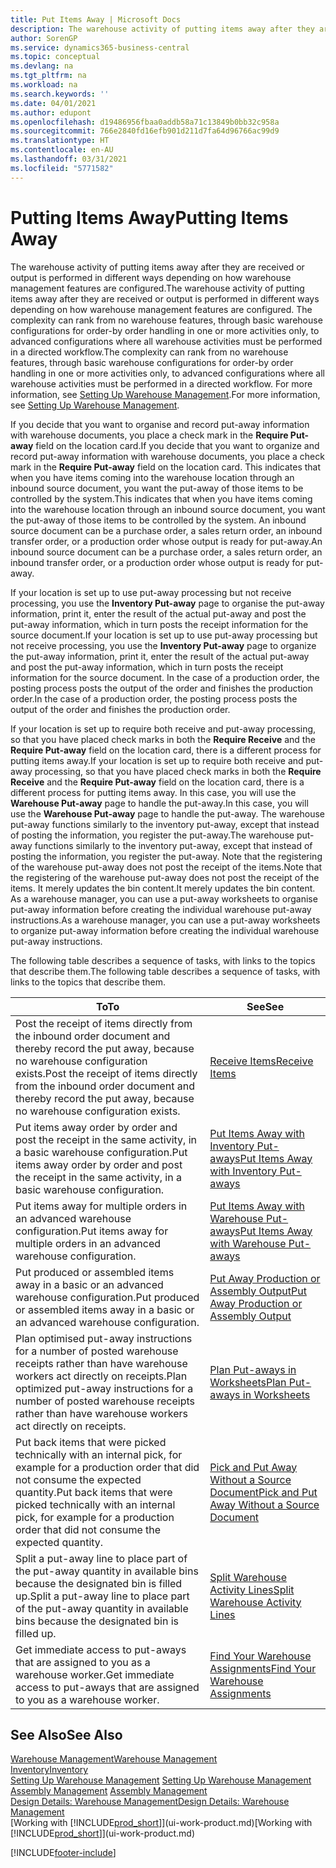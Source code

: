 ```yaml
---
title: Put Items Away | Microsoft Docs
description: The warehouse activity of putting items away after they are received or output is performed in different ways depending on how warehouse management features are configured.
author: SorenGP
ms.service: dynamics365-business-central
ms.topic: conceptual
ms.devlang: na
ms.tgt_pltfrm: na
ms.workload: na
ms.search.keywords: ''
ms.date: 04/01/2021
ms.author: edupont
ms.openlocfilehash: d19486956fbaa0addb58a71c13849b0bb32c958a
ms.sourcegitcommit: 766e2840fd16efb901d211d7fa64d96766ac99d9
ms.translationtype: HT
ms.contentlocale: en-AU
ms.lasthandoff: 03/31/2021
ms.locfileid: "5771582"
---
```

# <a name="putting-items-away"></a><span data-ttu-id="3dcf9-103">Putting Items Away</span><span class="sxs-lookup"><span data-stu-id="3dcf9-103">Putting Items Away</span></span>
<span data-ttu-id="3dcf9-104">The warehouse activity of putting items away after they are received or output is performed in different ways depending on how warehouse management features are configured.</span><span class="sxs-lookup"><span data-stu-id="3dcf9-104">The warehouse activity of putting items away after they are received or output is performed in different ways depending on how warehouse management features are configured.</span></span> <span data-ttu-id="3dcf9-105">The complexity can rank from no warehouse features, through basic warehouse configurations for order-by order handling in one or more activities only, to advanced configurations where all warehouse activities must be performed in a directed workflow.</span><span class="sxs-lookup"><span data-stu-id="3dcf9-105">The complexity can rank from no warehouse features, through basic warehouse configurations for order-by order handling in one or more activities only, to advanced configurations where all warehouse activities must be performed in a directed workflow.</span></span> <span data-ttu-id="3dcf9-106">For more information, see [Setting Up Warehouse Management](warehouse-setup-warehouse.md).</span><span class="sxs-lookup"><span data-stu-id="3dcf9-106">For more information, see [Setting Up Warehouse Management](warehouse-setup-warehouse.md).</span></span>

<span data-ttu-id="3dcf9-107">If you decide that you want to organise and record put-away information with warehouse documents, you place a check mark in the **Require Put-away** field on the location card.</span><span class="sxs-lookup"><span data-stu-id="3dcf9-107">If you decide that you want to organize and record put-away information with warehouse documents, you place a check mark in the **Require Put-away** field on the location card.</span></span> <span data-ttu-id="3dcf9-108">This indicates that when you have items coming into the warehouse location through an inbound source document, you want the put-away of those items to be controlled by the system.</span><span class="sxs-lookup"><span data-stu-id="3dcf9-108">This indicates that when you have items coming into the warehouse location through an inbound source document, you want the put-away of those items to be controlled by the system.</span></span> <span data-ttu-id="3dcf9-109">An inbound source document can be a purchase order, a sales return order, an inbound transfer order, or a production order whose output is ready for put-away.</span><span class="sxs-lookup"><span data-stu-id="3dcf9-109">An inbound source document can be a purchase order, a sales return order, an inbound transfer order, or a production order whose output is ready for put-away.</span></span>  

<span data-ttu-id="3dcf9-110">If your location is set up to use put-away processing but not receive processing, you use the **Inventory Put-away** page to organise the put-away information, print it, enter the result of the actual put-away and post the put-away information, which in turn posts the receipt information for the source document.</span><span class="sxs-lookup"><span data-stu-id="3dcf9-110">If your location is set up to use put-away processing but not receive processing, you use the **Inventory Put-away** page to organize the put-away information, print it, enter the result of the actual put-away and post the put-away information, which in turn posts the receipt information for the source document.</span></span> <span data-ttu-id="3dcf9-111">In the case of a production order, the posting process posts the output of the order and finishes the production order.</span><span class="sxs-lookup"><span data-stu-id="3dcf9-111">In the case of a production order, the posting process posts the output of the order and finishes the production order.</span></span>

<span data-ttu-id="3dcf9-112">If your location is set up to require both receive and put-away processing, so that you have placed check marks in both the **Require Receive** and the **Require Put-away** field on the location card, there is a different process for putting items away.</span><span class="sxs-lookup"><span data-stu-id="3dcf9-112">If your location is set up to require both receive and put-away processing, so that you have placed check marks in both the **Require Receive** and the **Require Put-away** field on the location card, there is a different process for putting items away.</span></span> <span data-ttu-id="3dcf9-113">In this case, you will use the **Warehouse Put-away** page to handle the put-away.</span><span class="sxs-lookup"><span data-stu-id="3dcf9-113">In this case, you will use the **Warehouse Put-away** page to handle the put-away.</span></span> <span data-ttu-id="3dcf9-114">The warehouse put-away functions similarly to the inventory put-away, except that instead of posting the information, you register the put-away.</span><span class="sxs-lookup"><span data-stu-id="3dcf9-114">The warehouse put-away functions similarly to the inventory put-away, except that instead of posting the information, you register the put-away.</span></span> <span data-ttu-id="3dcf9-115">Note that the registering of the warehouse put-away does not post the receipt of the items.</span><span class="sxs-lookup"><span data-stu-id="3dcf9-115">Note that the registering of the warehouse put-away does not post the receipt of the items.</span></span> <span data-ttu-id="3dcf9-116">It merely updates the bin content.</span><span class="sxs-lookup"><span data-stu-id="3dcf9-116">It merely updates the bin content.</span></span> <span data-ttu-id="3dcf9-117">As a warehouse manager, you can use a put-away worksheets to organise put-away information before creating the individual warehouse put-away instructions.</span><span class="sxs-lookup"><span data-stu-id="3dcf9-117">As a warehouse manager, you can use a put-away worksheets to organize put-away information before creating the individual warehouse put-away instructions.</span></span>

<span data-ttu-id="3dcf9-118">The following table describes a sequence of tasks, with links to the topics that describe them.</span><span class="sxs-lookup"><span data-stu-id="3dcf9-118">The following table describes a sequence of tasks, with links to the topics that describe them.</span></span>   

|<span data-ttu-id="3dcf9-119">**To**</span><span class="sxs-lookup"><span data-stu-id="3dcf9-119">**To**</span></span>|<span data-ttu-id="3dcf9-120">**See**</span><span class="sxs-lookup"><span data-stu-id="3dcf9-120">**See**</span></span>|  
|------------|-------------|  
|<span data-ttu-id="3dcf9-121">Post the receipt of items directly from the inbound order document and thereby record the put away, because no warehouse configuration exists.</span><span class="sxs-lookup"><span data-stu-id="3dcf9-121">Post the receipt of items directly from the inbound order document and thereby record the put away, because no warehouse configuration exists.</span></span>|[<span data-ttu-id="3dcf9-122">Receive Items</span><span class="sxs-lookup"><span data-stu-id="3dcf9-122">Receive Items</span></span>](warehouse-how-receive-items.md)|  
|<span data-ttu-id="3dcf9-123">Put items away order by order and post the receipt in the same activity, in a basic warehouse configuration.</span><span class="sxs-lookup"><span data-stu-id="3dcf9-123">Put items away order by order and post the receipt in the same activity, in a basic warehouse configuration.</span></span>|[<span data-ttu-id="3dcf9-124">Put Items Away with Inventory Put-aways</span><span class="sxs-lookup"><span data-stu-id="3dcf9-124">Put Items Away with Inventory Put-aways</span></span>](warehouse-how-to-put-items-away-with-inventory-put-aways.md)|  
|<span data-ttu-id="3dcf9-125">Put items away for multiple orders in an advanced warehouse configuration.</span><span class="sxs-lookup"><span data-stu-id="3dcf9-125">Put items away for multiple orders in an advanced warehouse configuration.</span></span>|[<span data-ttu-id="3dcf9-126">Put Items Away with Warehouse Put-aways</span><span class="sxs-lookup"><span data-stu-id="3dcf9-126">Put Items Away with Warehouse Put-aways</span></span>](warehouse-how-to-put-items-away-with-warehouse-put-aways.md)|  
|<span data-ttu-id="3dcf9-127">Put produced or assembled items away in a basic or an advanced warehouse configuration.</span><span class="sxs-lookup"><span data-stu-id="3dcf9-127">Put produced or assembled items away in a basic or an advanced warehouse configuration.</span></span>|[<span data-ttu-id="3dcf9-128">Put Away Production or Assembly Output</span><span class="sxs-lookup"><span data-stu-id="3dcf9-128">Put Away Production or Assembly Output</span></span>](warehouse-how-to-put-away-production-output.md)|
|<span data-ttu-id="3dcf9-129">Plan optimised put-away instructions for a number of posted warehouse receipts rather than have warehouse workers act directly on receipts.</span><span class="sxs-lookup"><span data-stu-id="3dcf9-129">Plan optimized put-away instructions for a number of posted warehouse receipts rather than have warehouse workers act directly on receipts.</span></span>|[<span data-ttu-id="3dcf9-130">Plan Put-aways in Worksheets</span><span class="sxs-lookup"><span data-stu-id="3dcf9-130">Plan Put-aways in Worksheets</span></span>](warehouse-how-to-plan-put-aways-in-worksheets.md)|  
|<span data-ttu-id="3dcf9-131">Put back items that were picked technically with an internal pick, for example for a production order that did not consume the expected quantity.</span><span class="sxs-lookup"><span data-stu-id="3dcf9-131">Put back items that were picked technically with an internal pick, for example for a production order that did not consume the expected quantity.</span></span>|[<span data-ttu-id="3dcf9-132">Pick and Put Away Without a Source Document</span><span class="sxs-lookup"><span data-stu-id="3dcf9-132">Pick and Put Away Without a Source Document</span></span>](warehouse-how-to-create-put-aways-from-internal-put-aways.md)|
|<span data-ttu-id="3dcf9-133">Split a put-away line to place part of the put-away quantity in available bins because the designated bin is filled up.</span><span class="sxs-lookup"><span data-stu-id="3dcf9-133">Split a put-away line to place part of the put-away quantity in available bins because the designated bin is filled up.</span></span>|[<span data-ttu-id="3dcf9-134">Split Warehouse Activity Lines</span><span class="sxs-lookup"><span data-stu-id="3dcf9-134">Split Warehouse Activity Lines</span></span>](warehouse-how-to-split-warehouse-activity-lines.md)|
|<span data-ttu-id="3dcf9-135">Get immediate access to put-aways that are assigned to you as a warehouse worker.</span><span class="sxs-lookup"><span data-stu-id="3dcf9-135">Get immediate access to put-aways that are assigned to you as a warehouse worker.</span></span>|[<span data-ttu-id="3dcf9-136">Find Your Warehouse Assignments</span><span class="sxs-lookup"><span data-stu-id="3dcf9-136">Find Your Warehouse Assignments</span></span>](warehouse-how-to-find-your-warehouse-assignments.md)|    

## <a name="see-also"></a><span data-ttu-id="3dcf9-137">See Also</span><span class="sxs-lookup"><span data-stu-id="3dcf9-137">See Also</span></span>  
[<span data-ttu-id="3dcf9-138">Warehouse Management</span><span class="sxs-lookup"><span data-stu-id="3dcf9-138">Warehouse Management</span></span>](warehouse-manage-warehouse.md)  
[<span data-ttu-id="3dcf9-139">Inventory</span><span class="sxs-lookup"><span data-stu-id="3dcf9-139">Inventory</span></span>](inventory-manage-inventory.md)  
<span data-ttu-id="3dcf9-140">[Setting Up Warehouse Management](warehouse-setup-warehouse.md)   </span><span class="sxs-lookup"><span data-stu-id="3dcf9-140">[Setting Up Warehouse Management](warehouse-setup-warehouse.md)   </span></span>  
<span data-ttu-id="3dcf9-141">[Assembly Management](assembly-assemble-items.md)  </span><span class="sxs-lookup"><span data-stu-id="3dcf9-141">[Assembly Management](assembly-assemble-items.md)  </span></span>  
[<span data-ttu-id="3dcf9-142">Design Details: Warehouse Management</span><span class="sxs-lookup"><span data-stu-id="3dcf9-142">Design Details: Warehouse Management</span></span>](design-details-warehouse-management.md)  
<span data-ttu-id="3dcf9-143">[Working with [!INCLUDE[prod_short](includes/prod_short.md)]](ui-work-product.md)</span><span class="sxs-lookup"><span data-stu-id="3dcf9-143">[Working with [!INCLUDE[prod_short](includes/prod_short.md)]](ui-work-product.md)</span></span>  


[!INCLUDE[footer-include](includes/footer-banner.md)]